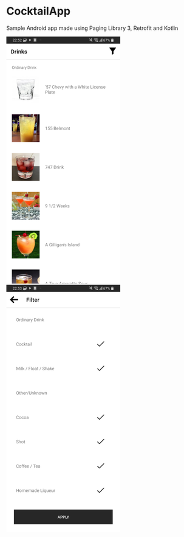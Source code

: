 # CocktailApp
Sample Android app made using Paging Library 3, Retrofit and Kotlin




![Main list](https://github.com/entrealist/CocktailApp/raw/master/preview/pic-1.png)
![Filter list](https://github.com/entrealist/CocktailApp/raw/master/preview/pic-2.png)
